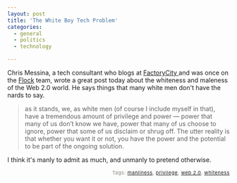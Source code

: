 ```yaml
---
layout: post
title: 'The White Boy Tech Problem'
categories:
  - general
  - politics
  - technology

---
```


<p>
Chris Messina, a tech consultant who blogs at <a href="http://factoryjoe.com/blog/">FactoryCity </a>and was once on the <a href="http://www.flock.com">Flock</a> team, wrote a great post today about the whiteness and maleness of the Web 2.0 world.  He says things that many white men don't have the nards to say.
</p><blockquote>
as it stands, we, as white men (of course I include myself in that), have a tremendous amount of privilege and power — power that many of us don’t know we have, power that many of us choose to ignore, power that some of us disclaim or shrug off. The utter reality is that whether you want it or not, you have the power and the potential to be part of the ongoing solution.
</blockquote><p>
I think it's manly to admit as much, and unmanly to pretend otherwise. 
</p>
<!-- technorati tags start --><p style="text-align:right;font-size:11px;letter-spacing:.05em;color:#808979;">Tags: <a href="http://www.technorati.com/tag/manliness" rel="tag">manliness</a>, <a href="http://www.technorati.com/tag/privilege" rel="tag">privilege</a>, <a href="http://www.technorati.com/tag/web 2.0" rel="tag">web 2.0</a>, <a href="http://www.technorati.com/tag/whiteness" rel="tag">whiteness</a></p><!-- technorati tags end -->
